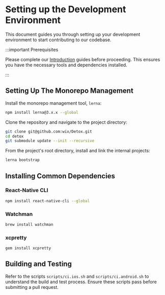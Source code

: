 # Setting up the Development Environment

This document guides you through setting up your development environment to start contributing to our codebase.

:::important Prerequisites

Please complete our [Introduction](introduction/getting-started.mdx) guides before proceeding. This ensures you have the necessary tools and dependencies installed.

:::

## Setting Up The Monorepo Management

Install the monorepo management tool, `lerna`:

```bash npm2yarn
npm install lerna@3.x.x --global
```

Clone the repository and navigate to the project directory:

```bash
git clone git@github.com:wix/Detox.git
cd detox
git submodule update --init --recursive
```

From the project's root directory, install and link the internal projects:

```bash
lerna bootstrap
```

## Installing Common Dependencies

### React-Native CLI

```bash npm2yarn
npm install react-native-cli --global
```

### Watchman

```bash
brew install watchman
```

### xcpretty

```bash
gem install xcpretty
```

## Building and Testing

Refer to the scripts `scripts/ci.ios.sh` and `scripts/ci.android.sh` to understand the build and test process. Ensure these scripts pass before submitting a pull request.
